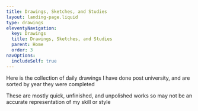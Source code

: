 ```yaml
---
title: Drawings, Sketches, and Studies
layout: landing-page.liquid
type: drawings
eleventyNavigation:
  key: Drawings
  title: Drawings, Sketches, and Studies
  parent: Home
  order: 3
navOptions:
  includeSelf: true
---
```


Here is the collection of daily drawings I have done post university, and are sorted by year they were completed

These are mostly quick, unfinished, and unpolished works so may not be an accurate representation of my skill or style
